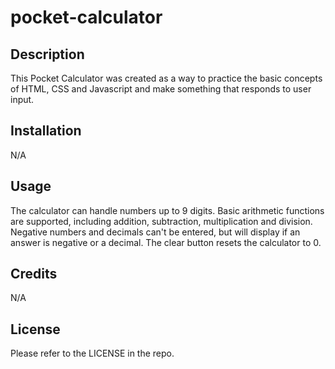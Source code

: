 # pocket-calculator

## Description

This Pocket Calculator was created as a way to practice the basic concepts of HTML, CSS and Javascript and make something that responds to user input.

## Installation

N/A

## Usage

The calculator can handle numbers up to 9 digits. Basic  arithmetic functions are supported, including addition, subtraction, multiplication and division. Negative numbers and decimals can't be entered, but will display if an answer is negative or a decimal. The clear button resets the calculator to 0.

## Credits

N/A

## License

Please refer to the LICENSE in the repo.
